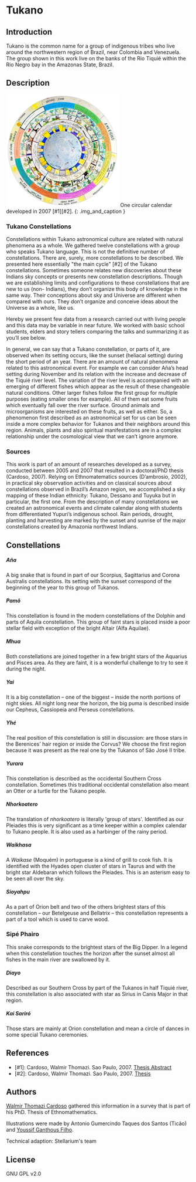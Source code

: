 # Tukano

## Introduction

Tukano is the common name for a group of indigenous tribes who live around the
northwestern region of Brazil, near Colombia and Venezuela. The group shown in
this work live on the banks of the Rio Tiquié within the Rio Negro bay in the
Amazonas State, Brazil.

## Description

![Circular calendar](Calendario_Tukano.webp)
One circular calendar developed in 2007 [#1][#2].
{: .img_and_caption }

### Tukano Constellations

Constellations within Tukano astronomical culture are related with natural
phenomena as a whole. We gathered twelve constellations with a group who speaks
Tukano language. This is not the definitive number of constellations. There
are, surely, more constellations to be described. We presented here essentially
"the main cycle" [#2] of the Tukano constellations. Sometimes someone relates
new discoveries about these Indians sky concepts or presents new constellation
descriptions. Though we are establishing limits and configurations to these
constellations that are new to us (non- Indians), they don’t organize this body
of knowledge in the same way. Their conceptions about sky and Universe are
different when compared with ours. They don’t organize and conceive ideas about
the Universe as a whole, like us.

Hereby we present few data from a research carried out with living people and
this data may be variable in near future. We worked with basic school students,
elders and story tellers comparing the talks and summarizing it as you’ll see
below.

In general, we can say that a Tukano constellation, or parts of it, are
observed when its setting occurs, like the sunset (heliacal setting) during the
short period of an year. There are an amount of natural phenomena related to
this astronomical event. For example we can consider Aña’s head setting during
November and its relation with the increase and decrease of the Tiquié river
level. The variation of the river level is accompanied with an emerging of
different fishes which appear as the result of these changeable natural
conditions. Other larger fishes follow the first group for multiple purposes
(eating smaller ones for example). All of them eat some fruits which eventually
fall over the river surface. Ground animals and microorganisms are interested
on these fruits, as well as either. So, a phenomenon first described as an
astronomical set for us can be seen inside a more complex behavior for Tukanos
and their neighbors around this region. Animals, plants and also spiritual
manifestations are in a complex relationship under the cosmological view that
we can’t ignore anymore.

### Sources

This work is part of an amount of researches developed as a survey, conducted
between 2005 and 2007 that resulted in a doctoral/PhD thesis (Cardoso, 2007).
Relying on Ethnomatematics sources (D’ambrosio, 2002), in practical sky
observation activities and on classical sources about constellations observed
in Brazil’s Amazon region, we accomplished a sky mapping of these Indian
ethnicity: Tukano, Dessano and Tuyuka but in particular, the first one. From
the description of many constellations we created an astronomical events and
climate calendar along with students from differentiated Yupuri’s indigenous
school. Rain periods, drought, planting and harvesting are marked by the sunset
and sunrise of the major constellations created by Amazonia northwest Indians.


## Constellations

##### Aña

A big snake that is found in part of our Scorpius, Sagittarius and Corona
Australis constellations. Its setting with the sunset correspond of the
beginning of the year to this group of Tukanos.

##### Pamõ

This constellation is found in the modern constellations of the Dolphin and
parts of Aquila constellation. This group of faint stars is placed inside a
poor stellar field with exception of the bright Altair (Alfa Aquilae).

##### Mhua

Both constellations are joined together in a few bright stars of the Aquarius
and Pisces area. As they are faint, it is a wonderful challenge to try to see
it during the night.

##### Yai

It is a big constellation – one of the biggest – inside the north portions of
night skies. All night long near the horizon, the big puma is described inside
our Cepheus, Cassiopeia and Perseus constellations.

##### Yhé

The real position of this constellation is still in discussion: are those stars
in the Berenices' hair region or inside the Corvus? We choose the first
region because it was present as the real one by the Tukanos of São José II
tribe.

##### Yurara

This constellation is described as the occidental Southern Cross constellation.
Sometimes this traditional occidental constellation also meant an Otter or a
turtle for the Tukano people.

##### Nhorkoatero

The translation of _nhorkoatero_ is literally 'group of stars'. Identified as
our Pleiades this is very significant as a time keeper within a complex
calendar to Tukano people. It is also used as a harbinger of the rainy period.

##### Waikhasa

A _Waikase_ (Moquém) in portuguese is a kind of grill to cook fish. It is
identified with the Hyades open cluster of stars in Taurus and with the bright
star Aldebaran which follows the Pleiades. This is an asterism easy to be seen
all over the sky.

##### Sioyahpu

As a part of Orion belt and two of the others brightest stars of this
constellation – our Betelgeuse and Bellatrix – this constellation represents a
part of a tool which is used to carve wood.

### Sipé Phairo

This snake corresponds to the brightest stars of the Big Dipper. In a legend
when this constellation touches the horizon after the sunset almost all fishes
in the main river are swallowed by it.

##### Diayo

Described as our Southern Cross by part of the Tukanos in half Tiquié river,
this constellation is also associated with star as Sirius in Canis Major in
that region.

##### Kai Sariró

Those stars are mainly at Orion constellation and mean a circle of dances in
some special Tukano ceremonies.

## References

 - [#1]: Cardoso, Walmir Thomazi. Sao Paulo, 2007. [Thesis Abstract](https://www.sapientia.pucsp.br/handle/handle/11272)
 - [#2]: Cardoso, Walmir Thomazi. Sao Paulo, 2007. [Thesis](https://www.sapientia.pucsp.br/bitstream/handle/11272/1/Walmir%20Thomazi%20Cardoso.pdf)

## Authors

[Walmir Thomazi Cardoso](mailto:walmir.astronomia@gmail.com) gathered this
information in a survey that is part of his PhD. Thesis of Ethnomathematics.

Illustrations were made by Antonio Gumercindo Taques dos Santos (Ticão) and
[Youssif Ganthous Filho](mailto:youssif@gmail.com).

Technical adaption: Stellarium's team

## License

GNU GPL v2.0
